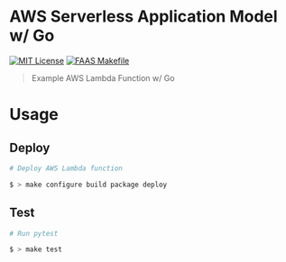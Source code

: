 # AWS Serverless Application Model w/ Go

[![MIT License](https://badgen.now.sh/badge/License/MIT/blue)](https://github.com/sbstjn/faas-sam-lambda-go/blob/master/LICENSE.md)
[![FAAS Makefile](https://badgen.now.sh/badge/FAAS/Makefile/purple)](https://github.com/sbstjn/faas-makefile)

> Example AWS Lambda Function w/ Go

# Usage

## Deploy

```bash
# Deploy AWS Lambda function

$ > make configure build package deploy
```

## Test

```bash
# Run pytest

$ > make test
```
